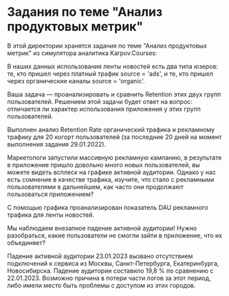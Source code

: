 # Задания по теме "Анализ продуктовых метрик"

В этой директории хранятся задания по теме "Анализ продуктовых метрик" из симулятора аналитика Karpov.Courses:   

В наших данных использования ленты новостей есть два типа юзеров: те, кто пришел через платный трафик source = 'ads', и те, кто пришел через органические каналы source = 'organic'.

Ваша задача — проанализировать и сравнить Retention этих двух групп пользователей. Решением этой задачи будет ответ на вопрос: отличается ли характер использования приложения у этих групп пользователей. 		


Выполнен анализ Retention Rate органический трафика и рекламному трафику для 20 когорт пользователей (за последние 20 дней на момент выполнения задания 29.01.2022).


Маркетологи запустили массивную рекламную кампанию, в результате в приложение пришло довольно много новых пользователей, вы можете видеть всплеск на графике активной аудитории. Однако у нас есть сомнение в качестве трафика, изучите, что стало с рекламными пользователями в дальнейшем, как часто они продолжают пользоваться приложением?

С помощью графика проанализирован показатель DAU рекламного трафика для ленты новостей.  


Мы наблюдаем внезапное падение активной аудитории! Нужно разобраться, какие пользователи не смогли зайти в приложение, что их объединяет?  

Падение активной аудитории 23.01.2023 вызвано отсутствием подключений к сервиса из Москвы, Санкт-Петербурга, Екатеринбурга, Новосибирска. Падение аудитории составило 19,8 % по сравнению с 22.01.2023.
Возможно причина в потери части логов за этот период, либо имели место быть проблемы с доступом из этих городов.